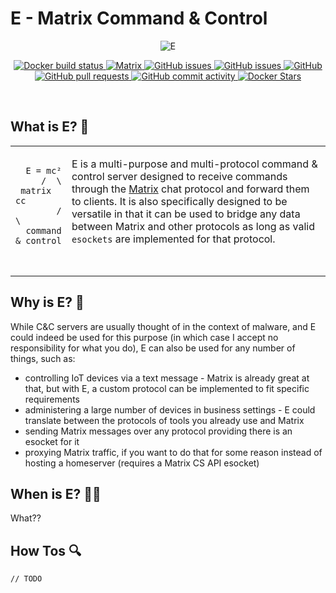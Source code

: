 # E - Matrix Command & Control
<p align="center">
  <img alt="E" src="https://user-images.githubusercontent.com/37966924/98878631-588ac980-247b-11eb-897c-7c7e2c8ad1ad.png" />
</p>
<p align="center">
  <a href="https://github.com/TR-SLimey/E/actions?query=workflow%3ADockerBuild">
    <img alt="Docker build status" src="https://github.com/TR-SLimey/E/workflows/DockerBuild/badge.svg" />
  </a>
  <a href="https://matrix.to/#/#e:an-atom-in.space">
    <img alt="Matrix" src="https://img.shields.io/matrix/e:an-atom-in.space?server_fqdn=matrix-client.matrix.org" />
  </a>
  <a href="https://github.com/TR-SLimey/E/issues">
    <img alt="GitHub issues" src="https://img.shields.io/github/issues-raw/TR-SLimey/E" />
  </a>
  <a href="https://github.com/TR-SLimey/E/issues">
    <img alt="GitHub issues" src="https://img.shields.io/github/issues-closed-raw/TR-SLimey/E" />
  </a>
  <a href="https://github.com/TR-SLimey/E/blob/master/LICENSE">
    <img alt="GitHub" src="https://img.shields.io/github/license/TR-SLimey/E" />
  </a>
  <a href="https://github.com/TR-SLimey/E/pulls">
    <img alt="GitHub pull requests" src="https://img.shields.io/github/issues-pr-raw/TR-SLimey/E" />
  </a>
  <a href="https://github.com/TR-SLimey/E/commits">
    <img alt="GitHub commit activity" src="https://img.shields.io/github/commit-activity/m/TR-SLimey/E" />
  </a>
  <a href="https://hub.docker.com/repository/docker/trslimey/e_mc2">
    <img alt="Docker Stars" src="https://img.shields.io/docker/stars/trslimey/e_mc2" />
  </a>
</p>
<br/>

## What is E? 🤨
<table border="0px">
  <tr>
    <td valign="top">
      <pre>
        <code>
  E = mc²
     /  \
 matrix  cc
        /  \
  command & control
        </code>
      </pre>
    </td>
    <td valign="top">
      <p>
        E is a multi-purpose and multi-protocol command & control server designed to receive commands through the <a href="https://matrix.org">Matrix</a> chat protocol and forward them to clients. It is also specifically designed to be versatile in that it can be used to bridge any data between Matrix and other protocols as long as valid <code>esockets</code> are implemented for that protocol.
    </td>
  </tr>
</table>

## Why is E? 🤔
While C&C servers are usually thought of in the context of malware, and E could indeed be used for this purpose (in which case I accept no responsibility for what you do), E can also be used for any number of things, such as:
- controlling IoT devices via a text message - Matrix is already great at that, but with E, a custom protocol can be implemented to fit specific requirements
- administering a large number of devices in business settings - E could translate between the protocols of tools you already use and Matrix 
- sending Matrix messages over any protocol providing there is an esocket for it
- proxying Matrix traffic, if you want to do that for some reason instead of hosting a homeserver (requires a Matrix CS API esocket)

## When is E? 📅🤔
What??

## How Tos 🔍
```
// TODO
```

